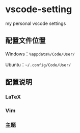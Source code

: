 # vscode-setting
my personal vscode settings

## 配置文件位置

Windows：`%appdata%/Code/User/`

Ubuntu：`~/.config/Code/User/`

## 配置说明

### LaTeX

### Vim

### 主题
